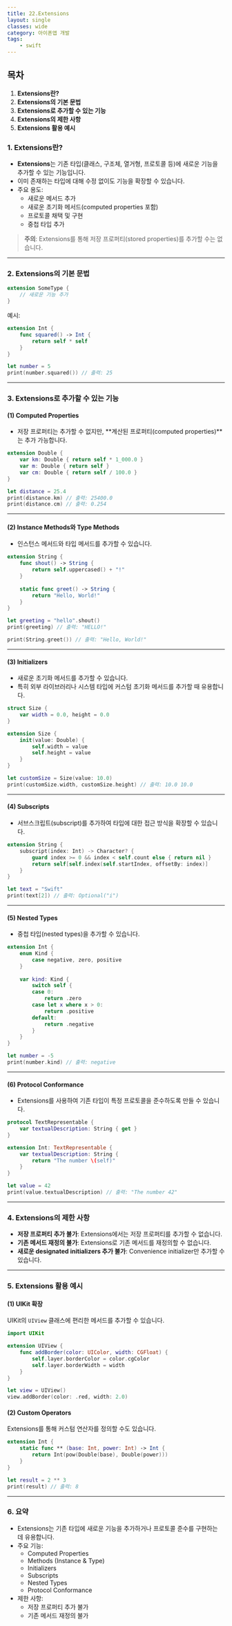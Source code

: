 ```yaml
---
title: 22.Extensions
layout: single
classes: wide
category: 아이폰앱 개발
tags:
    - swift
---
```


## **목차**
1. **Extensions란?**
2. **Extensions의 기본 문법**
3. **Extensions로 추가할 수 있는 기능**   
4. **Extensions의 제한 사항**
5. **Extensions 활용 예시**
   


### **1. Extensions란?**
- **Extensions**는 기존 타입(클래스, 구조체, 열거형, 프로토콜 등)에 새로운 기능을 추가할 수 있는 기능입니다.
- 이미 존재하는 타입에 대해 수정 없이도 기능을 확장할 수 있습니다.
- 주요 용도:
  - 새로운 메서드 추가
  - 새로운 초기화 메서드(computed properties 포함)
  - 프로토콜 채택 및 구현
  - 중첩 타입 추가

> **주의**: Extensions를 통해 저장 프로퍼티(stored properties)를 추가할 수는 없습니다.

---

### **2. Extensions의 기본 문법**

```swift
extension SomeType {
    // 새로운 기능 추가
}
```

예시:
```swift
extension Int {
    func squared() -> Int {
        return self * self
    }
}

let number = 5
print(number.squared()) // 출력: 25
```

---

### **3. Extensions로 추가할 수 있는 기능**

#### **(1) Computed Properties**
- 저장 프로퍼티는 추가할 수 없지만, **계산된 프로퍼티(computed properties)**는 추가 가능합니다.

```swift
extension Double {
    var km: Double { return self * 1_000.0 }
    var m: Double { return self }
    var cm: Double { return self / 100.0 }
}

let distance = 25.4
print(distance.km) // 출력: 25400.0
print(distance.cm) // 출력: 0.254
```

---

#### **(2) Instance Methods와 Type Methods**
- 인스턴스 메서드와 타입 메서드를 추가할 수 있습니다.

```swift
extension String {
    func shout() -> String {
        return self.uppercased() + "!"
    }
    
    static func greet() -> String {
        return "Hello, World!"
    }
}

let greeting = "hello".shout()
print(greeting) // 출력: "HELLO!"

print(String.greet()) // 출력: "Hello, World!"
```

---

#### **(3) Initializers**
- 새로운 초기화 메서드를 추가할 수 있습니다.
- 특히 외부 라이브러리나 시스템 타입에 커스텀 초기화 메서드를 추가할 때 유용합니다.

```swift
struct Size {
    var width = 0.0, height = 0.0
}

extension Size {
    init(value: Double) {
        self.width = value
        self.height = value
    }
}

let customSize = Size(value: 10.0)
print(customSize.width, customSize.height) // 출력: 10.0 10.0
```

---

#### **(4) Subscripts**
- 서브스크립트(subscript)를 추가하여 타입에 대한 접근 방식을 확장할 수 있습니다.

```swift
extension String {
    subscript(index: Int) -> Character? {
        guard index >= 0 && index < self.count else { return nil }
        return self[self.index(self.startIndex, offsetBy: index)]
    }
}

let text = "Swift"
print(text[2]) // 출력: Optional("i")
```

---

#### **(5) Nested Types**
- 중첩 타입(nested types)을 추가할 수 있습니다.

```swift
extension Int {
    enum Kind {
        case negative, zero, positive
    }
    
    var kind: Kind {
        switch self {
        case 0:
            return .zero
        case let x where x > 0:
            return .positive
        default:
            return .negative
        }
    }
}

let number = -5
print(number.kind) // 출력: negative
```

---

#### **(6) Protocol Conformance**
- Extensions를 사용하여 기존 타입이 특정 프로토콜을 준수하도록 만들 수 있습니다.

```swift
protocol TextRepresentable {
    var textualDescription: String { get }
}

extension Int: TextRepresentable {
    var textualDescription: String {
        return "The number \(self)"
    }
}

let value = 42
print(value.textualDescription) // 출력: "The number 42"
```

---

### **4. Extensions의 제한 사항**
- **저장 프로퍼티 추가 불가**: Extensions에서는 저장 프로퍼티를 추가할 수 없습니다.
- **기존 메서드 재정의 불가**: Extensions로 기존 메서드를 재정의할 수 없습니다.
- **새로운 designated initializers 추가 불가**: Convenience initializer만 추가할 수 있습니다.

---

### **5. Extensions 활용 예시**

#### **(1) UIKit 확장**
UIKit의 `UIView` 클래스에 편리한 메서드를 추가할 수 있습니다.

```swift
import UIKit

extension UIView {
    func addBorder(color: UIColor, width: CGFloat) {
        self.layer.borderColor = color.cgColor
        self.layer.borderWidth = width
    }
}

let view = UIView()
view.addBorder(color: .red, width: 2.0)
```

#### **(2) Custom Operators**
Extensions를 통해 커스텀 연산자를 정의할 수도 있습니다.

```swift
extension Int {
    static func ** (base: Int, power: Int) -> Int {
        return Int(pow(Double(base), Double(power)))
    }
}

let result = 2 ** 3
print(result) // 출력: 8
```

---

### **6. 요약**
- Extensions는 기존 타입에 새로운 기능을 추가하거나 프로토콜 준수를 구현하는 데 유용합니다.
- 주요 기능:
  - Computed Properties
  - Methods (Instance & Type)
  - Initializers
  - Subscripts
  - Nested Types
  - Protocol Conformance
- 제한 사항:
  - 저장 프로퍼티 추가 불가
  - 기존 메서드 재정의 불가

